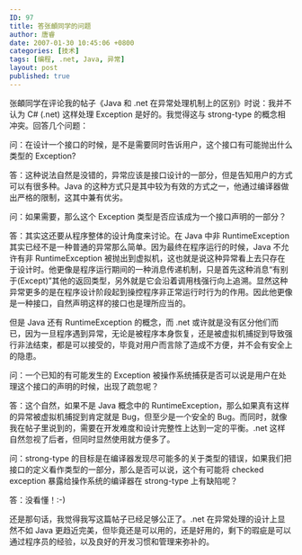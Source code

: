 ```yaml
---
ID: 97
title: 答张頔同学的问题
author: 唐睿
date: 2007-01-30 10:45:06 +0800
categories: [技术]
tags: [编程, .net, Java, 异常]
layout: post
published: true
---
```


张頔同学在评论我的帖子《Java 和 .net 在异常处理机制上的区别》时说：我并不认为 C# (.net) 这样处理 Exception 是好的。我觉得这与 strong-type 的概念相冲突。回答几个问题：

问：在设计一个接口的时候，是不是需要同时告诉用户，这个接口有可能抛出什么类型的 Exception?

答：这种说法自然是没错的，异常应该是接口设计的一部分，但是告知用户的方式可以有很多种。Java 的这种方式只是其中较为有效的方式之一，他通过编译器做出严格的限制，这其中兼有优劣。

问：如果需要，那么这个 Exception 类型是否应该成为一个接口声明的一部分？

答：其实这还要从程序整体的设计角度来讨论。在 Java 中非 RuntimeException 其实已经不是一种普通的异常那么简单。因为最终在程序运行的时候，Java 不允许有非 RuntimeException 被抛出到虚拟机，这也就是说这种异常看上去只存在于设计时。他更像是程序运行期间的一种消息传递机制，只是首先这种消息“有别于(Except)”其他的返回类型，另外就是它会沿着调用栈强行向上追溯。显然这种异常更多的是在程序设计阶段起到操控程序非正常运行时行为的作用。因此他更像是一种接口，自然声明这样的接口也是理所应当的。

但是 Java 还有 RuntimeException 的概念，而 .net 或许就是没有区分他们而已，因为一旦程序遇到异常，无论是被程序本身恢复，还是被虚拟机捕捉到导致强行非法结束，都是可以接受的，毕竟对用户而言除了造成不方便，并不会有安全上的隐患。

问：一个已知的有可能发生的 Exception 被操作系统捕获是否可以说是用户在处理这个接口的声明的时候，出现了疏忽呢？

答：这个自然，如果不是 Java 概念中的 RuntimeException，那么如果真有这样的异常被虚拟机捕捉到肯定就是 Bug，但至少是一个安全的 Bug。而同时，就像我在帖子里说到的，需要在开发难度和设计完整性上达到一定的平衡。.net 这样自然忽视了后者，但同时显然使用就方便多了。

问：strong-type 的目标是在编译器发现尽可能多的关于类型的错误，如果我们把接口的定义看作类型的一部分，那么是否可以说，这个有可能将 checked exception 暴露给操作系统的编译器在 strong-type 上有缺陷呢？

答：没看懂！:-)

还是那句话，我觉得我写这篇帖子已经足够公正了。.net 在异常处理的设计上显然不如 Java 更趋近完美，但毕竟还是可以用的，还是好用的，剩下的瑕疵是可以通过程序员的经验，以及良好的开发习惯和管理来弥补的。
